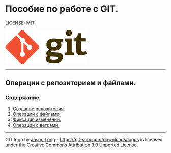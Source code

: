
# Пособие по работе с GIT.

LICENSE: [MIT](./license.md)

![git_logo](256px-Git-logo.svg.png "git logo")

---

## Операции с репозиторием и файлами.

### Содержание.
1. [Создание репозитория.](./create_repo.md)
2. [Операции с файлами.](./files.md)
3. [Фиксация изменений.](./changes.md)
4. [Операции с ветками.](./branch.md)

---

GIT logo by [Jason Long](https://twitter.com/jasonlong "Jason Long's Twitter account") - https://git-scm.com/downloads/logos is licensed under the [Creative Commons Attribution 3.0 Unported License](https://creativecommons.org/licenses/by/3.0/).
